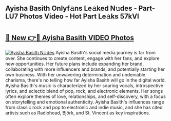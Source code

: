 ## Ayisha Basith Onlyf𝚊ns Le𝚊ked N𝚞des - Part-LU7 Photos Video - Hot Part Le𝚊ks 57kVl

# <h2><a href="http://ac53880.deff.icu/?id=Ayisha+Basith">🔗 New 👉🔴 Ayisha Basith VIDEO Photos</a></h2>

[![Ayisha Basith N𝚞des](https://i.imgur.com/rIISA9y.gif)](http://ac53880.deff.icu/?id=Ayisha+Basith)
Ayisha Basith's social media journey is far from over. She continues to create content, engage with her fans, and explore new opportunities. Her future plans include expanding her brand, collaborating with more influencers and brands, and potentially starting her own business. With her unwavering determination and undeniable charisma, there's no telling how far Ayisha Basith will go in the digital world. Ayisha Basith's music is characterized by her soaring vocals, introspective lyrics, and eclectic blend of pop, rock, and electronic elements. Her songs often explore themes of love, relationships, and self-discovery, with a focus on storytelling and emotional authenticity. Ayisha Basith's influences range from classic rock and pop to electronic and indie music, and she has cited artists such as Radiohead, Björk, and St. Vincent as key inspirations.
